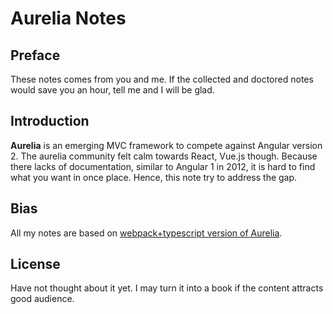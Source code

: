 # Aurelia Notes


## Preface

These notes comes from you and me. If the collected and doctored notes would
save you an hour, tell me and I will be glad.


## Introduction

**Aurelia** is an emerging MVC framework to compete against Angular version 2. The
aurelia community felt calm towards React, Vue.js though. Because there lacks of
documentation, similar to Angular 1 in 2012, it is hard to find what you want
in once place. Hence, this note try to address the gap.


## Bias

All my notes are based on [webpack+typescript version of Aurelia](https://github.com/aurelia/skeleton-navigation/tree/master/skeleton-typescript-webpack).


## License

Have not thought about it yet. I may turn it into a book if the content attracts
good audience.